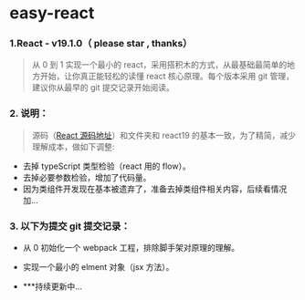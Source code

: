 # easy-react

### 1.React - v19.1.0（ please star , thanks）

> 从 0 到 1 实现一个最小的 react，采用搭积木的方式，从最基础最简单的地方开始，让你真正能轻松的读懂 react 核心原理。每个版本采用 git 管理，建议你从最早的 git 提交记录开始阅读。

### 2. 说明：

> 源码（[React 源码地址](https://github.com/facebook/react)）和文件夹和 react19 的基本一致，为了精简，减少理解成本，做如下调整:

- 去掉 typeScript 类型检验（react 用的 flow）。
- 去掉必要参数检验，增加了代码量。
- 因为类组件开发现在基本被遗弃了，准备去掉类组件相关内容，后续看情况加...

### 3. 以下为提交 git 提交记录：

- 从 0 初始化一个 webpack 工程，排除脚手架对原理的理解。
- 实现一个最小的 elment 对象（jsx 方法）。

- \*\*\*持续更新中...
